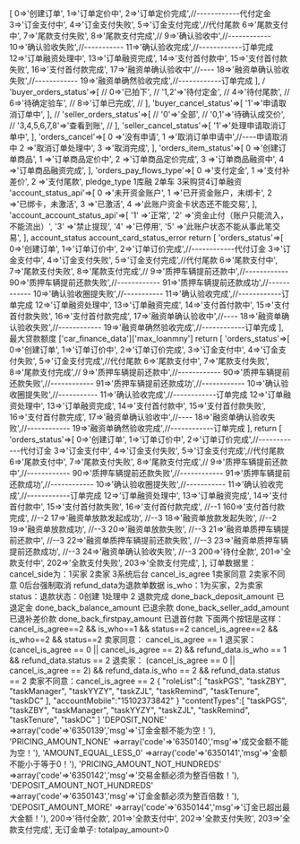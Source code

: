 <?php
/*
|--------------------------------------------------------------------------
| 文件概述:字段的含义
|--------------------------------------------------------------------------
|描述: 1.订单状态
|创建人  :chumingdao
|创建时间:17-05-11
|--------------------------------------------------------------------------
*/
//    订单状态
define('ORDERS_CREATE', 0); //创建订单
define('ORDERS_PRICING_DOING', 1);
define('ORDERS_PRICING_FINISH', 2);
define('ORDERS_DEPOSIT_FINISH', 4);
//取消状态
define('CANCEL_NO', 0);
define('CANCEL_DOING', 1);
define('CANCEL_FINISH', 2);
//订单商品状态
define('ORDERS_ITEM_CREATE', 0);
define('ORDERS_ITEM_PRINCING_FINISH', 1);
//支付流水状态
define('PAY_TYPE_DEPOSIT', 1);
define('PAY_TYPE_BALANCE', 2);

return [
    'orders_status'=>[
        0=>'创建订单',
        1=>'订单定价中',
        2=>'订单定价完成',//------------代付定金
        3=>'订金支付中',
        4=>'订金支付失败',
        5=>'订金支付完成',//代付尾款
        6=>'尾款支付中',
        7=>'尾款支付失败',
        8=>'尾款支付完成',//
        9=>'确认验收中',//------------
        10=>'确认验收失败',//-----------
        11=>'确认验收完成',//------------订单完成
        12=>'订单融资处理中',
        13=>'订单融资完成',
        14=>'支付首付款中',
        15=>'支付首付款失败',
        16=>'支付首付款完成',
        17=>'融资单确认验收中',//----
        18=>'融资单确认验收失败',//------------
        19=>'融资单确然验收完成',//------------订单完成
    ],
    /    'buyer_orders_status'=>[
    //        0=>'已拍下',
    //        '1,2'=>'待付定金',
    //        4=>'待付尾款',
    //        6=>'待确定验车',
    //        8=>'订单已完成',
    //    ],
        'buyer_cancel_status'=>[
            '1'=>'申请取消订单中',
        ],
    //    'seller_orders_status'=>[
    //        '0'=>'全部',
    //        '0,1'=>'待确认成交价',
    //        '3,4,5,6,7,8'=>'查看到账',
    //    ],
        'seller_cancel_status'=>[
            '1'=>'处理申请取消订单中',
        ],
        'orders_cancel'=>[
            0 =>'没有申请',
            1 =>'取消订单申请中',//----申请取消中
            2 =>'取消订单处理中',
            3 =>'取消完成',
      ],
      'orders_item_status'=>[
          0 =>'创建订单商品',
          1 =>'订单商品定价中',
          2 =>'订单商品定价完成',
          3 =>'订单商品融资中',
          4 =>'订单商品融资完成',
      ],

  'orders_pay_flows_type'=>[
      0 =>'支付定金',
      1 =>'支付补差价',
      2 =>'支付尾款',


pledge_type   1库融 2单车 3采购贷4订单融资

'account_status_api'=>[
      0 =>'未开资金账户',
      1 =>'已开资金账户，未绑卡',
      2 =>'已绑卡，未激活',
      3 =>'已激活',
      4 =>'此账户资金卡状态还不能交易',
  ],

'account_account_status_api'=>[
      '1' =>'正常',
      '2' =>'资金止付（账户只能流入，不能流出）',
      '3' =>'禁止提现',
      '4' =>'已停用',
      '5' =>'此账户状态不能从事此笔交易',
  ],
  account_status

account_card_status_error

return [
      'orders_status'=>[
          0=>'创建订单',
          1=>'订单订价中',
          2=>'订单订价完成',//------------代付订金
          3=>'订金支付中',
          4=>'订金支付失败',
          5=>'订金支付完成',//代付尾款
          6=>'尾款支付中',
          7=>'尾款支付失败',
          8=>'尾款支付完成',//
          9=>'质押车辆提前还款中',//------------
          90=>'质押车辆提前还款失败',//------------
          91=>'质押车辆提前还款成功',//------------
          10=>'确认验收圈提失败',//-----------
          11=>'确认验收完成',//------------订单完成
          12=>'订单融资处理中',
          13=>'订单融资完成',
          14=>'支付首付款中',
          15=>'支付首付款失败',
          16=>'支付首付款完成',
          17=>'融资单确认验收中',//----
          18=>'融资单确认验收失败',//------------
          19=>'融资单确然验收完成',//------------订单完成
      ],

最大贷款额度  ['car_finance_data']['max_loanmny']

return [
     'orders_status'=>[
         0=>'创建订单',
         1=>'订单订价中',
         2=>'订单订价完成',
         3=>'订金支付中',
         4=>'订金支付失败',
         5=>'订金支付完成',//代付尾款
         6=>'尾款支付中',
         7=>'尾款支付失败',
         8=>'尾款支付完成',//
         9=>'质押车辆提前还款中',//------------
         90=>'质押车辆提前还款失败',//------------
         91=>'质押车辆提前还款成功',//------------
         10=>'确认验收圈提失败',//-----------
         11=>'确认验收完成',//------------订单完成
         12=>'订单融资处理中',
         13=>'订单融资完成',
         14=>'支付首付款中',
         15=>'支付首付款失败',
         16=>'支付首付款完成',
         17=>'融资单确认验收中',//----
         18=>'融资单确认验收失败',//------------
         19=>'融资单确然验收完成',//------------订单完成
     ],

return [
    'orders_status'=>[
        0=>'创建订单',
        1=>'订单订价中',
        2=>'订单订价完成',//------------代付订金
        3=>'订金支付中',
        4=>'订金支付失败',
        5=>'订金支付完成',//代付尾款
        6=>'尾款支付中',
        7=>'尾款支付失败',
        8=>'尾款支付完成',//
        9=>'质押车辆提前还款中',//------------
        90=>'质押车辆提前还款失败',//------------
        91=>'质押车辆提前还款成功',//------------
        10=>'确认验收圈提失败',//-----------
        11=>'确认验收完成',//------------订单完成
        12=>'订单融资处理中',
        13=>'订单融资完成',
        14=>'支付首付款中',
        15=>'支付首付款失败',
        16=>'支付首付款完成',            //--1
        160=>'支付首付款完成',           //--2
        17=>'融资单放款发起成功',        //--3
        18=>'融资单放款发起失败',        //--2
        19=>'融资单放款成功',            //--3
        20=>'融资单放款失败',            //--3
        21=>'融资单质押车辆提前还款中',    //--3
        22=>'融资单质押车辆提前还款失败',  //--3
        23=>'融资单质押车辆提前还款成功',  //--3
        24=>'融资单确认验收失败',         //--3
            200=>'待付全款',
            201=>'全款支付中',
            202=>'全款支付失败',
            203=>'全款支付完成',
    ],


    订单数据里：
    cancel_side为：1买家 2卖家 3系统后台
    cancel_is_agree  1卖家同意 2卖家不同意 0后台强制取消

    refund_data为退款单数据
    is_who：1为买家，2为卖家
    status：退款状态：0创建 1处理中 2 退款完成
    done_back_deposit_amount 已退定金
    done_back_balance_amount 已退余款
    done_back_seller_add_amount  已退补差价款
    done_back_firstpay_amount  已退首付款

    下面两个按钮是这样：
    cancel_is_agree==2  && is_who==1 && status==2
    cancel_is_agree==2  && is_who==2 && status==2


    卖家同意： cancel_is_agree == 1
    退买家：  (cancel_is_agree == 0 || cancel_is_agree == 2) && refund_data.is_who == 1 && refund_data.status == 2
    退卖家：  (cancel_is_agree == 0 || cancel_is_agree == 2) && refund_data.is_who == 2 && refund_data.status == 2
    卖家不同意：cancel_is_agree == 2

   {
       "roleList":[
           "taskPGS",
           "taskZBY",
           "taskManager",
           "taskYYZY",
           "taskZJL",
           "taskRemind",
           "taskTenure",
           "taskDC"
       ],
       "accountMobile":"15102373842"
   }

                "contentTypes":[
                            "taskPGS",
                            "taskZBY",
                            "taskManager",
                            "taskYYZY",
                            "taskZJL",
                            "taskRemind",
                            "taskTenure",
                            "taskDC"
                            ]

    'DEPOSIT_NONE' =>array('code'=>'6350139','msg'=>'订金金额不能为空！'),
    'PRICING_AMOUNT_NONE' =>array('code'=>'6350140','msg'=>'成交金额不能为空！'),
    'AMOUNT_EQUAL_LESS_0' =>array('code'=>'6350141','msg'=>'金额不能小于等于0！'),
    'PRICING_AMOUNT_NOT_HUNDREDS' =>array('code'=>'6350142','msg'=>'交易金额必须为整百倍数！'),
    'DEPOSIT_AMOUNT_NOT_HUNDREDS' =>array('code'=>'6350143','msg'=>'订金金额必须为整百倍数！'),
    'DEPOSIT_AMOUNT_MORE' =>array('code'=>'6350144','msg'=>'订金已超出最大金额！'),

    200=>'待付全款',
    201=>'全款支付中',
    202=>'全款支付失败',
    203=>'全款支付完成',

    无订金单子:
    totalpay_amount>0
